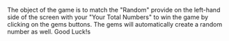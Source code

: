 The object of the game is to match the "Random" provide on the left-hand side of the screen with your "Your Total Numbers" to win the game by clicking on the gems buttons. The gems will automatically create a random number as well. Good Luck!s